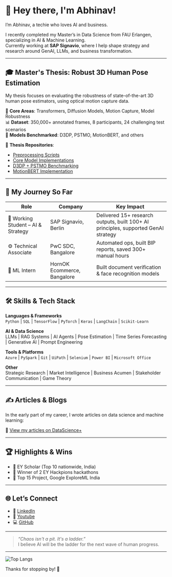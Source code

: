 # 👋 Hey there, I'm Abhinav!

I’m Abhinav, a techie who loves AI and business.

I recently completed my Master’s in Data Science from FAU Erlangen, specializing in AI & Machine Learning.  
Currently working at **SAP Signavio**, where I help shape strategy and research around GenAI, LLMs, and business transformation.

---

## 🎓 Master's Thesis: Robust 3D Human Pose Estimation

My thesis focuses on evaluating the robustness of state-of-the-art 3D human pose estimators, using optical motion capture data.

🧪 **Core Areas**: Transformers, Diffusion Models, Motion Capture, Model Robustness  
📊 **Dataset**: 350,000+ annotated frames, 8 participants, 24 challenging test scenarios  
🧠 **Models Benchmarked**: D3DP, PSTMO, MotionBERT, and others

🔗 **Thesis Repositories**:
- [Preprocessing Scripts](https://github.com/abhinav0000004/Master-Thesis-Preprocessing)
- [Core Model Implementations](https://github.com/abhinav0000004/Master_Thesis_Model_Implementation)
- [D3DP + PSTMO Benchmarking](https://github.com/abhinav0000004/Master_Thesis_Model_Implementation_D3DP_PSTMO)
- [MotionBERT Implementation](https://github.com/abhinav0000004/Master-Thesis-MotionBERT-Implementation)

---

## 💼 My Journey So Far

| Role                            | Company                        | Key Impact |
|-------------------------------|-------------------------------|------------|
| 🎯 Working Student – AI & Strategy | SAP Signavio, Berlin           | Delivered 15+ research outputs, built 100+ AI principles, supported GenAI strategy |
| ⚙️ Technical Associate           | PwC SDC, Bangalore              | Automated ops, built BIP reports, saved 300+ manual hours |
| 🤖 ML Intern                   | HornOK Ecommerce, Bangalore    | Built document verification & face recognition models |

---

## 🛠️ Skills & Tech Stack

**Languages & Frameworks**  
`Python` | `SQL` | `TensorFlow` | `PyTorch` | `Keras` | `LangChain` | `Scikit-Learn`

**AI & Data Science**  
LLMs | RAG Systems | AI Agents | Pose Estimation | Time Series Forecasting | Generative AI | Prompt Engineering

**Tools & Platforms**  
`Azure` | `PySpark` | `Git` | `UiPath` | `Selenium` | `Power BI` | `Microsoft Office`

**Other**  
Strategic Research | Market Intelligence | Business Acumen | Stakeholder Communication | Game Theory

---

## ✍️ Articles & Blogs

In the early part of my career, I wrote articles on data science and machine learning:

📝 [View my articles on DataScience+](https://datascienceplus.com/author/abhinav-choudhary/)

---

## 🏆 Highlights & Wins

- 🥇 EY Scholar (Top 10 nationwide, India)  
- 🧠 Winner of 2 EY Hackpions hackathons  
- 🌟 Top 15 Project, Google ExploreML India

---

## 🌐 Let’s Connect

- 🔗 [LinkedIn](https://www.linkedin.com/in/abhi0000004/)  
- 💼 [Youtube](https://www.youtube.com/@CuriousAbhinavsJourney)  
- 💻 [GitHub](https://github.com/abhinav0000004)  

---

> _“Chaos isn't a pit. It's a ladder.”_  
> I believe AI will be the ladder for the next wave of human progress.

---
![Top Langs](https://github-readme-stats.vercel.app/api/top-langs/?username=abhinav0000004&layout=compact&theme=default)


Thanks for stopping by! 👋
